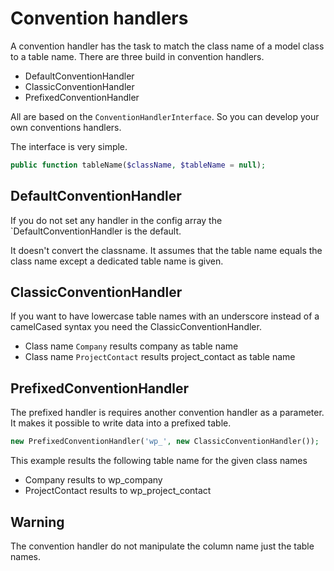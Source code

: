 # Convention handlers

A convention handler has the task to match the class name of a model class
to a table name. There are three build in convention handlers.

* DefaultConventionHandler
* ClassicConventionHandler
* PrefixedConventionHandler

All are based on the `ConventionHandlerInterface`. So you can develop your
own conventions handlers.

The interface is very simple.

```php
public function tableName($className, $tableName = null);
```

## DefaultConventionHandler

If you do not set any handler in the config array the `DefaultConventionHandler
is the default.

It doesn't convert the classname. It assumes that the table name equals the
class name except a dedicated table name is given.

## ClassicConventionHandler

If you want to have lowercase table names with an underscore instead of a
camelCased syntax you need the ClassicConventionHandler.

* Class name `Company` results company as table name
* Class name `ProjectContact` results project_contact as table name

## PrefixedConventionHandler

The prefixed handler is requires another convention handler as a parameter. It
makes it possible to write data into a prefixed table.

```php
new PrefixedConventionHandler('wp_', new ClassicConventionHandler());
```

This example results the following table name for the given class names

* Company results to wp_company
* ProjectContact results to wp_project_contact

## Warning

The convention handler do not manipulate the column name just the table names.
